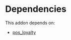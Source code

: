 # Dependencies

This addon depends on:

- [pos_loyalty](https://github.com/bringout/oca-ocb-pos/tree/2b77197682cf9de4bb1e5d713ad5a0e56cd6db2a/odoo-bringout-oca-ocb-pos_loyalty)
